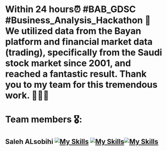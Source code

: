 
   
 



# Within 24 hours⏰ #BAB_GDSC #Business_Analysis_Hackathon 🎯 We utilized data from the Bayan platform and financial market data (trading), specifically from the Saudi stock market since 2001, and reached a fantastic result. Thank you to my team for this tremendous work. 🙏🏻🤩


# Team members 🎖️: 

## Saleh ALsobihi  [![My Skills](https://skillicons.dev/icons?i=linkedin)](https://www.linkedin.com/in/alsobihi/)  [![My Skills](https://skillicons.dev/icons?i=github)](https://github.com/alsobihi)[![My Skills](https://skillicons.dev/icons?i=twitter)](https://twitter.com/AiAlsobihi)
